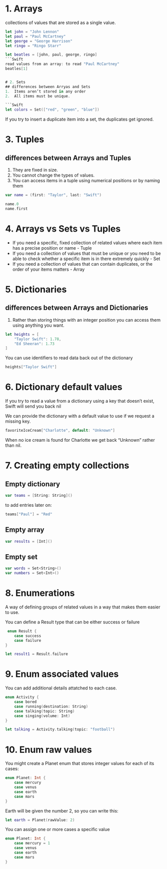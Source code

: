 # 1. Arrays

collections of values that are stored as a single value.
``` Swift
let john = "John Lennon"
let paul = "Paul McCartney"
let george = "George Harrison"
let ringo = "Ringo Starr"

let beatles = [john, paul, george, ringo]
```Swift
read values from an array: to read "Paul McCartney"
beatles[1]


# 2. Sets
## differences between Arryas and Sets
1.  Items aren’t stored in any order
2.  All items must be unique.

```Swift
let colors = Set(["red", "green", "blue"])
```

If you try to insert a duplicate item into a set, the duplicates get ignored.


# 3. Tuples

## differences between Arrays and Tuples
1. They are fixed in size.
2. You cannot change the types of values.
3. You can access items in a tuple using numerical positions or by naming them
```Swift
var name = (first: "Taylor", last: "Swift")

name.0
name.first

```
# 4. Arrays vs Sets vs Tuples

* If you need a specific, fixed collection of related values where each item has a precise position or name - Tuple
* If you need a collection of values that must be unique or you need to be able to check whether a specific item is in there extremely quickly - Set
* If you need a collection of values that can contain duplicates, or the order of your items matters - Array


# 5. Dictionaries

## differences between Arrays and Dictionaries
1. Rather than storing things with an integer position you can access them using anything you want.
```Swift
let heights = [
    "Taylor Swift": 1.78,
    "Ed Sheeran": 1.73
]
```
You can use identifiers to read data back out of the dictionary

```Swift
heights["Taylor Swift"]
```

# 6. Dictionary default values

If you try to read a value from a dictionary using a key that doesn’t exist, Swift will send you back nil

We can provide the dictionary with a default value to use if we request a missing key.
 ```Swift
 favoriteIceCream["Charlotte", default: "Unknown"]
 ```
 
 When no ice cream is found for Charlotte we get back “Unknown” rather than nil.
 
 # 7. Creating empty collections
 
 ## Empty dictionary 
 ```Swift
 var teams = [String: String]()
 ```
 to add entries later on:
 ```Swift
 teams["Paul"] = "Red"
 ```
 
 ## Empty array
 ```Swift
 var results = [Int]()
 ```
 
 ## Empty set
 ```Swift
 var words = Set<String>()
 var numbers = Set<Int>()
 ```
 
 # 8. Enumerations
 A way of defining groups of related values in a way that makes them easier to use.

You can define a Result type that can be either success or failure

```Swift
 enum Result {
    case success
    case failure
}

let result1 = Result.failure
```
# 9. Enum associated values
You can add additional details attatched to each case.

```Swift
enum Activity {
    case bored
    case running(destination: String)
    case talking(topic: String)
    case singing(volume: Int)
}

let talking = Activity.talking(topic: "football")
```

# 10. Enum raw values

You might create a Planet enum that stores integer values for each of its cases:
```Swift
enum Planet: Int {
    case mercury
    case venus
    case earth
    case mars
}
```
Earth will be given the number 2, so you can write this:
```Swift
let earth = Planet(rawValue: 2)
```
You can assign one or more cases a specific value
```Swift
enum Planet: Int {
    case mercury = 1
    case venus
    case earth
    case mars
}
```
